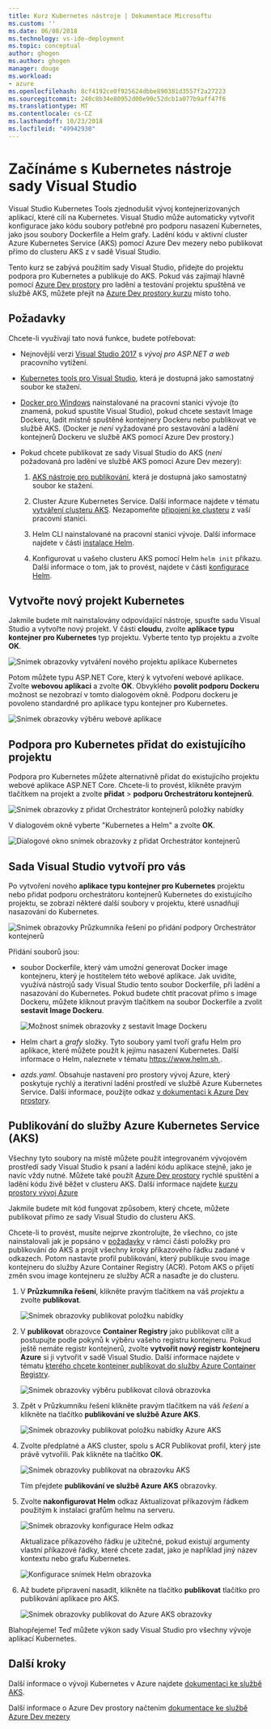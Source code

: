 ```yaml
---
title: Kurz Kubernetes nástroje | Dokumentace Microsoftu
ms.custom: ''
ms.date: 06/08/2018
ms.technology: vs-ide-deployment
ms.topic: conceptual
author: ghogen
ms.author: ghogen
manager: douge
ms.workload:
- azure
ms.openlocfilehash: 8cf4192ce0f925624dbbe890381d3557f2a27223
ms.sourcegitcommit: 240c8b34e80952d00e90c52dcb1a077b9aff47f6
ms.translationtype: MT
ms.contentlocale: cs-CZ
ms.lasthandoff: 10/23/2018
ms.locfileid: "49942930"
---
```

# <a name="get-started-with-visual-studio-kubernetes-tools"></a>Začínáme s Kubernetes nástroje sady Visual Studio

Visual Studio Kubernetes Tools zjednodušit vývoj kontejnerizovaných aplikací, které cílí na Kubernetes. Visual Studio může automaticky vytvořit konfigurace jako kódu soubory potřebné pro podporu nasazení Kubernetes, jako jsou soubory Dockerfile a Helm grafy. Ladění kódu v aktivní cluster Azure Kubernetes Service (AKS) pomocí Azure Dev mezery nebo publikovat přímo do clusteru AKS z v sadě Visual Studio.

Tento kurz se zabývá použitím sady Visual Studio, přidejte do projektu podpora pro Kubernetes a publikuje do AKS. Pokud vás zajímají hlavně pomocí [Azure Dev prostory](http://aka.ms/get-azds) pro ladění a testování projektu spuštěná ve službě AKS, můžete přejít na [Azure Dev prostory kurzu](https://docs.microsoft.com/azure/dev-spaces/get-started-netcore-visualstudio) místo toho.

## <a name="prerequisites"></a>Požadavky

Chcete-li využívají tato nová funkce, budete potřebovat:

- Nejnovější verzi [Visual Studio 2017](https://visualstudio.microsoft.com/download) s *vývoj pro ASP.NET a web* pracovního vytížení.

- [Kubernetes tools pro Visual Studio](https://aka.ms/get-vsk8stools), která je dostupná jako samostatný soubor ke stažení.

- [Docker pro Windows](https://store.docker.com/editions/community/docker-ce-desktop-windows) nainstalované na pracovní stanici vývoje (to znamená, pokud spustíte Visual Studio), pokud chcete sestavit Image Dockeru, ladit místně spuštěné kontejnery Dockeru nebo publikovat ve službě AKS. (Docker je *není* vyžadované pro sestavování a ladění kontejnerů Dockeru ve službě AKS pomocí Azure Dev prostory.)

- Pokud chcete publikovat ze sady Visual Studio do AKS (*není* požadovaná pro ladění ve službě AKS pomocí Azure Dev mezery):

    1.  [AKS nástroje pro publikování](https://aka.ms/get-vsk8spublish), která je dostupná jako samostatný soubor ke stažení.

    1.  Cluster Azure Kubernetes Service. Další informace najdete v tématu [vytváření clusteru AKS](/azure/aks/kubernetes-walkthrough-portal#create-aks-cluster). Nezapomeňte [připojení ke clusteru](/azure/aks/kubernetes-walkthrough#connect-to-the-cluster) z vaší pracovní stanici.

    1.  Helm CLI nainstalované na pracovní stanici vývoje. Další informace najdete v části [instalace Helm](https://github.com/kubernetes/helm/blob/master/docs/install.md).

    1.  Konfigurovat u vašeho clusteru AKS pomocí Helm `helm init` příkazu. Další informace o tom, jak to provést, najdete v části [konfigurace Helm](/azure/aks/kubernetes-helm#configure-helm).

## <a name="create-a-new-kubernetes-project"></a>Vytvořte nový projekt Kubernetes

Jakmile budete mít nainstalovány odpovídající nástroje, spusťte sadu Visual Studio a vytvořte nový projekt. V části **cloudu**, zvolte **aplikace typu kontejner pro Kubernetes** typ projektu. Vyberte tento typ projektu a zvolte **OK**.

![Snímek obrazovky vytváření nového projektu aplikace Kubernetes](media/k8s-tools-new-k8s-app.png)

Potom můžete typu ASP.NET Core, který k vytvoření webové aplikace. Zvolte **webovou aplikaci** a zvolte **OK**. Obvyklého **povolit podporu Dockeru** možnost se nezobrazí v tomto dialogovém okně.  Podporu dockeru je povoleno standardně pro aplikace typu kontejner pro Kubernetes.

![Snímek obrazovky výběru webové aplikace](media/k8s-tools-web-app-selection-screen.png)

## <a name="add-kubernetes-support-to-an-existing-project"></a>Podpora pro Kubernetes přidat do existujícího projektu

Podpora pro Kubernetes můžete alternativně přidat do existujícího projektu webové aplikace ASP.NET Core. Chcete-li to provést, klikněte pravým tlačítkem na projekt a zvolte **přidat** > **podporu Orchestrátoru kontejnerů**.

![Snímek obrazovky z přidat Orchestrátor kontejnerů položky nabídky](media/k8s-tools-add-container-orchestrator.png)

V dialogovém okně vyberte "Kubernetes a Helm" a zvolte **OK**.

![Dialogové okno snímek obrazovky z přidat Orchestrátor kontejnerů](media/k8s-tools-add-container-orchestrator-dialog-box.PNG)

## <a name="what-visual-studio-creates-for-you"></a>Sada Visual Studio vytvoří pro vás

Po vytvoření nového **aplikace typu kontejner pro Kubernetes** projektu nebo přidat podporu orchestrátoru kontejnerů Kubernetes do existujícího projektu, se zobrazí některé další soubory v projektu, které usnadňují nasazování do Kubernetes.

![Snímek obrazovky Průzkumníka řešení po přidání podpory Orchestrátor kontejnerů](media/k8s-tools-solution-explorer.png)

Přidání souborů jsou:

- soubor Dockerfile, který vám umožní generovat Docker image kontejneru, který je hostitelem této webové aplikace. Jak uvidíte, využívá nástrojů sady Visual Studio tento soubor Dockerfile, při ladění a nasazování do Kubernetes. Pokud budete chtít pracovat přímo s image Dockeru, můžete kliknout pravým tlačítkem na soubor Dockerfile a zvolit **sestavit Image Dockeru**.

   ![Možnost snímek obrazovky z sestavit Image Dockeru](media/k8s-tools-build-docker-image.png)

- Helm chart a *grafy* složky. Tyto soubory yaml tvoří grafu Helm pro aplikace, které můžete použít k jejímu nasazení Kubernetes. Další informace o Helm, naleznete v tématu [ https://www.helm.sh ](https://www.helm.sh).

- *azds.yaml*. Obsahuje nastavení pro prostory vývoj Azure, který poskytuje rychlý a iterativní ladění prostředí ve službě Azure Kubernetes Service. Další informace, použijte odkaz [v dokumentaci k Azure Dev prostory](https://docs.microsoft.com/azure/dev-spaces/azure-dev-spaces).

## <a name="publish-to-azure-kubernetes-service-aks"></a>Publikování do služby Azure Kubernetes Service (AKS)

Všechny tyto soubory na místě můžete použít integrovaném vývojovém prostředí sady Visual Studio k psaní a ladění kódu aplikace stejně, jako je navíc vždy nutné. Můžete také použít [Azure Dev prostory](http://aka.ms/get-azds) rychlé spuštění a ladění kódu živě běžet v clusteru AKS. Další informace najdete [kurzu prostory vývoj Azure](https://docs.microsoft.com/azure/dev-spaces/get-started-netcore-visualstudio)

Jakmile budete mít kód fungovat způsobem, který chcete, můžete publikovat přímo ze sady Visual Studio do clusteru AKS.

Chcete-li to provést, musíte nejprve zkontrolujte, že všechno, co jste nainstalovali jak je popsáno v [požadavky](#prerequisites) v rámci části položky pro publikování do AKS a projít všechny kroky příkazového řádku zadané v odkazech. Potom nastavte profil publikování, který publikuje svou image kontejneru do služby Azure Container Registry (ACR). Potom AKS o přijetí změn svou image kontejneru ze služby ACR a nasaďte je do clusteru.

1. V **Průzkumníka řešení**, klikněte pravým tlačítkem na váš *projektu* a zvolte **publikovat**.

   ![Snímek obrazovky publikovat položku nabídky](media/k8s-tools-publish-project.png)

2. V **publikovat** obrazovce **Container Registry** jako publikovat cílit a postupujte podle pokynů k výběru vašeho registru kontejneru. Pokud ještě nemáte registr kontejnerů, zvolte **vytvořit nový registr kontejneru Azure** si ji vytvořit v sadě Visual Studio. Další informace najdete v tématu [kterého chcete kontejner publikovat do služby Azure Container Registry](#publish-your-container-to-azure-container-registry).

   ![Snímek obrazovky výběru publikovat cílová obrazovka](media/k8s-tools-publish-to-acr.png)

3. Zpět v Průzkumníku řešení klikněte pravým tlačítkem na váš *řešení* a klikněte na tlačítko **publikování ve službě Azure AKS**.

   ![Snímek obrazovky publikovat položku nabídky Azure AKS](media/k8s-tools-publish-solution.png)

4. Zvolte předplatné a AKS cluster, spolu s ACR Publikovat profil, který jste právě vytvořili. Pak klikněte na tlačítko **OK**.

   ![Snímek obrazovky publikovat na obrazovku AKS](media/k8s-tools-publish-to-aks.png)

   Tím přejdete **publikování ve službě Azure AKS** obrazovky.

5. Zvolte **nakonfigurovat Helm** odkaz Aktualizovat příkazovým řádkem použitým k instalaci grafům helmu na serveru.

   ![Snímek obrazovky konfigurace Helm odkaz](media/k8s-tools-configure-helm.png)

   Aktualizace příkazového řádku je užitečné, pokud existují argumenty vlastní příkazové řádky, které chcete zadat, jako je například jiný název kontextu nebo grafu Kubernetes.

   ![Konfigurace snímek Helm obrazovka](media/k8s-tools-helm-configure-screen.png)

6. Až budete připravení nasadit, klikněte na tlačítko **publikovat** tlačítko pro publikování aplikace pro AKS.

   ![Snímek obrazovky publikovat do Azure AKS obrazovky](media/k8s-tools-publish-screen.png)

Blahopřejeme! Teď můžete výkon sady Visual Studio pro všechny vývoje aplikací Kubernetes.

## <a name="next-steps"></a>Další kroky

Další informace o vývoji Kubernetes v Azure najdete [dokumentaci ke službě AKS](/azure/aks).

Další informace o Azure Dev prostory načtením [dokumentace ke službě Azure Dev mezery](http://aka.ms/get-azds)
